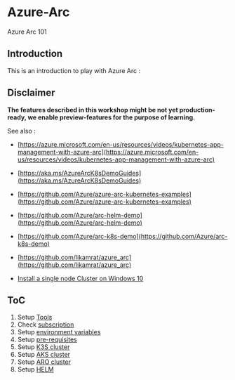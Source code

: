 # Azure-Arc
Azure Arc 101
## Introduction
This is an introduction to play with Azure Arc :

## **Disclaimer**

**The features described in this workshop might be not yet production-ready, we enable preview-features for the purpose of learning.**

See also :

- [https://azure.microsoft.com/en-us/resources/videos/kubernetes-app-management-with-azure-arc](https://azure.microsoft.com/en-us/resources/videos/kubernetes-app-management-with-azure-arc)
- [https://aka.ms/AzureArcK8sDemoGuides](https://aka.ms/AzureArcK8sDemoGuides)
- [https://github.com/Azure/azure-arc-kubernetes-examples](https://github.com/Azure/azure-arc-kubernetes-examples)
- [https://github.com/Azure/arc-helm-demo](https://github.com/Azure/arc-helm-demo)
- [https://github.com/Azure/arc-k8s-demo](https://github.com/Azure/arc-k8s-demo)

- [https://github.com/likamrat/azure_arc](https://github.com/likamrat/azure_arc)
- [Install a single node Cluster on Windows 10](https://download.microsoft.com/download/b/8/e/b8ecef54-3612-4883-a73c-6b9f6dd63a61/Install-a-single-node-cluster-of-Kubernetes-on-Windows-10.pdf)


## ToC

1. Setup [Tools](tools.md)
1. Check [subscription](subscription.md)
1. Setup [environment variables](set-var.md)
1. Setup [pre-requisites](setup-prereq.md)
1. Setup [K3S cluster](setup-k3s.md)
1. Setup [AKS cluster](setup-aks.md)
1. Setup [ARO cluster](setup-aro.md)
1. Setup [HELM](setup-helm.md)
